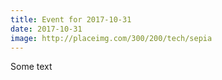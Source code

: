 ```yaml
---
title: Event for 2017-10-31
date: 2017-10-31
image: http://placeimg.com/300/200/tech/sepia
---
```

Some text
